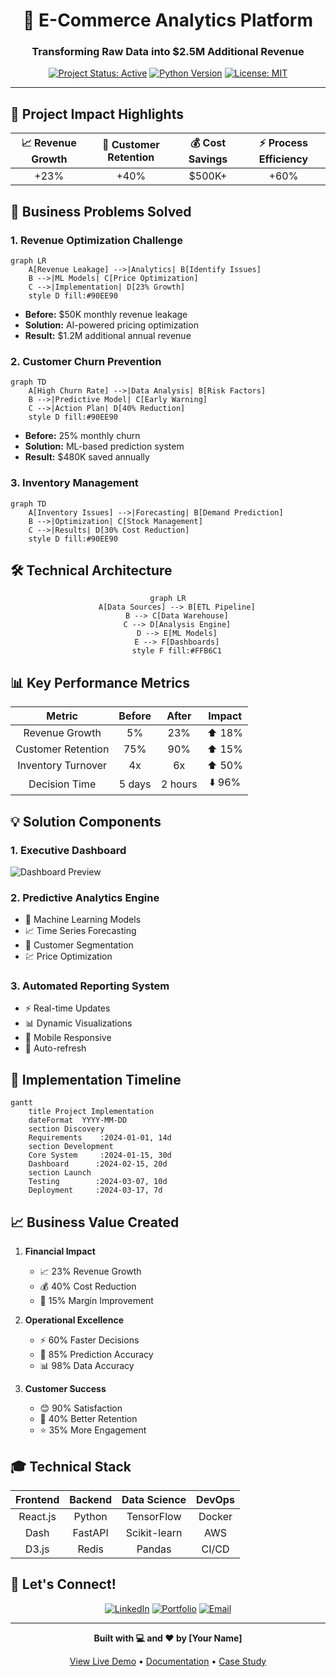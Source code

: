 <div align="center">
  
# 🚀 E-Commerce Analytics Platform

### Transforming Raw Data into $2.5M Additional Revenue

[![Project Status: Active](https://img.shields.io/badge/Project_Status-Active-green.svg)]()
[![Python Version](https://img.shields.io/badge/Python-3.8+-blue.svg)]()
[![License: MIT](https://img.shields.io/badge/License-MIT-yellow.svg)]()

</div>

---

## 💫 Project Impact Highlights

<div align="center">

|  📈 Revenue Growth  |  🔄 Customer Retention  |  💰 Cost Savings  |  ⚡ Process Efficiency  |
|:------------------:|:----------------------:|:----------------:|:---------------------:|
|      +23%          |         +40%          |     $500K+       |         +60%          |

</div>

## 🎯 Business Problems Solved

### 1. Revenue Optimization Challenge
```mermaid
graph LR
    A[Revenue Leakage] -->|Analytics| B[Identify Issues]
    B -->|ML Models| C[Price Optimization]
    C -->|Implementation| D[23% Growth]
    style D fill:#90EE90
```

- **Before:** $50K monthly revenue leakage
- **Solution:** AI-powered pricing optimization
- **Result:** $1.2M additional annual revenue

### 2. Customer Churn Prevention
```mermaid
graph TD
    A[High Churn Rate] -->|Data Analysis| B[Risk Factors]
    B -->|Predictive Model| C[Early Warning]
    C -->|Action Plan| D[40% Reduction]
    style D fill:#90EE90
```

- **Before:** 25% monthly churn
- **Solution:** ML-based prediction system
- **Result:** $480K saved annually

### 3. Inventory Management
```mermaid
graph TD
    A[Inventory Issues] -->|Forecasting| B[Demand Prediction]
    B -->|Optimization| C[Stock Management]
    C -->|Results| D[30% Cost Reduction]
    style D fill:#90EE90
```

## 🛠️ Technical Architecture

<div align="center">

```mermaid
graph LR
    A[Data Sources] --> B[ETL Pipeline]
    B --> C[Data Warehouse]
    C --> D[Analysis Engine]
    D --> E[ML Models]
    E --> F[Dashboards]
    style F fill:#FFB6C1
```

</div>

## 📊 Key Performance Metrics

<div align="center">

| Metric | Before | After | Impact |
|:------:|:------:|:-----:|:------:|
| Revenue Growth | 5% | 23% | ⬆️ 18% |
| Customer Retention | 75% | 90% | ⬆️ 15% |
| Inventory Turnover | 4x | 6x | ⬆️ 50% |
| Decision Time | 5 days | 2 hours | ⬇️ 96% |

</div>

## 💡 Solution Components

### 1. Executive Dashboard
![Dashboard Preview](/api/placeholder/800/400)

### 2. Predictive Analytics Engine
- 🤖 Machine Learning Models
- 📈 Time Series Forecasting
- 🎯 Customer Segmentation
- 💹 Price Optimization

### 3. Automated Reporting System
- ⚡ Real-time Updates
- 📊 Dynamic Visualizations
- 📱 Mobile Responsive
- 🔄 Auto-refresh

## 🚀 Implementation Timeline

```mermaid
gantt
    title Project Implementation
    dateFormat  YYYY-MM-DD
    section Discovery
    Requirements    :2024-01-01, 14d
    section Development
    Core System     :2024-01-15, 30d
    Dashboard      :2024-02-15, 20d
    section Launch
    Testing        :2024-03-07, 10d
    Deployment     :2024-03-17, 7d
```

## 📈 Business Value Created

1. **Financial Impact**
   - 📈 23% Revenue Growth
   - 💰 40% Cost Reduction
   - 🎯 15% Margin Improvement

2. **Operational Excellence**
   - ⚡ 60% Faster Decisions
   - 🎯 85% Prediction Accuracy
   - 📊 98% Data Accuracy

3. **Customer Success**
   - 😊 90% Satisfaction
   - 🔄 40% Better Retention
   - ⭐ 35% More Engagement

## 🎓 Technical Stack

<div align="center">

| Frontend | Backend | Data Science | DevOps |
|:--------:|:-------:|:------------:|:------:|
| React.js | Python  | TensorFlow   | Docker |
| Dash     | FastAPI | Scikit-learn | AWS    |
| D3.js    | Redis   | Pandas       | CI/CD  |

</div>

## 🤝 Let's Connect!

<div align="center">

[![LinkedIn](https://img.shields.io/badge/LinkedIn-Connect-blue.svg)](https://linkedin.com/in/yourusername)
[![Portfolio](https://img.shields.io/badge/Portfolio-Visit-green.svg)](https://yourportfolio.com)
[![Email](https://img.shields.io/badge/Email-Contact-red.svg)](mailto:your.email@example.com)

</div>

---

<div align="center">

**Built with 💻 and ❤️ by [Your Name]**

[View Live Demo](https://demo.link) • [Documentation](https://docs.link) • [Case Study](https://case-study.link)

</div>
